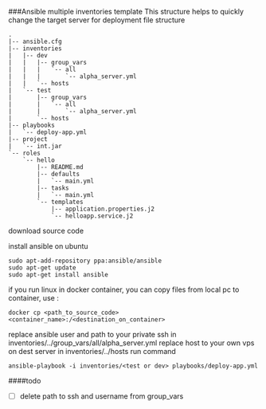 ###Ansible multiple inventories template
This structure helps to quickly change the target server for deployment
file structure
~~~
.
|-- ansible.cfg
|-- inventories
|   |-- dev
|   |   |-- group_vars
|   |   |   `-- all
|   |   |       `-- alpha_server.yml
|   |   `-- hosts
|   `-- test
|       |-- group_vars
|       |   `-- all
|       |       `-- alpha_server.yml
|       `-- hosts
|-- playbooks
|   `-- deploy-app.yml
|-- project
|   `-- int.jar
`-- roles
    `-- hello
        |-- README.md
        |-- defaults
        |   `-- main.yml
        |-- tasks
        |   `-- main.yml
        `-- templates
            |-- application.properties.j2
            `-- helloapp.service.j2
~~~
download source code 

install ansible on ubuntu
~~~
sudo apt-add-repository ppa:ansible/ansible
sudo apt-get update
sudo apt-get install ansible
~~~

if you run linux in docker container, you can copy files from local pc to container, use :
~~~
docker cp <path_to_source_code> <container_name>:/<destination_on_container>
~~~

replace ansible user and path to your private ssh in inventories/../group_vars/all/alpha_server.yml
replace host to your own vps on dest server in inventories/../hosts
run command 
~~~
ansible-playbook -i inventories/<test or dev> playbooks/deploy-app.yml
~~~


####todo
-[ ] delete path to ssh and username from group_vars